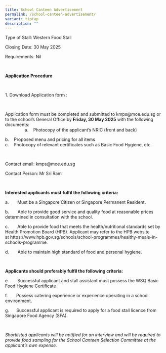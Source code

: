 ```yaml
---
title: School Canteen Advertisement
permalink: /school-canteen-advertisement/
variant: tiptap
description: ""
---
```

<p>Type of Stall: Western Food Stall</p>
<p>Closing Date: 30 May 2025</p>
<p>Requirements: Nil</p>
<p>&nbsp;</p>
<p><strong>Application Procedure</strong>
</p>
<p>&nbsp;</p>
<p>1. Download Application form :&nbsp;</p>
<p>&nbsp;</p>
<p>Application form must be completed and submitted to <a rel="noopener noreferrer nofollow" target="_blank">kmps@moe.edu.sg</a> or
to the school’s General Office by&nbsp;<strong>Friday, 30 May 2025</strong>&nbsp;with
the following documents:
<br>&nbsp;&nbsp;&nbsp;&nbsp;&nbsp;&nbsp;&nbsp;&nbsp;&nbsp;&nbsp;&nbsp;&nbsp;&nbsp;&nbsp;&nbsp;
a. &nbsp;&nbsp; Photocopy of the applicant’s NRIC (front and back)</p>
<p>b.&nbsp; &nbsp; Proposed menu and pricing for all items
<br>c.&nbsp;&nbsp;&nbsp; Photocopy of relevant certificates such as Basic
Food Hygiene, etc.</p>
<p>&nbsp;</p>
<p>Contact email: <a rel="noopener noreferrer nofollow" target="_blank">kmps@moe.edu.sg</a>
</p>
<p>Contact Person: Mr Sri Ram</p>
<p>&nbsp;</p>
<p><strong>Interested applicants must fulfil the following criteria:</strong>
</p>
<p>a.&nbsp;&nbsp;&nbsp;&nbsp;&nbsp;&nbsp; Must be a Singapore Citizen or
Singapore Permanent Resident.</p>
<p>b.&nbsp;&nbsp;&nbsp;&nbsp;&nbsp;&nbsp; Able to provide good service and
quality food at reasonable prices determined in consultation with the school.</p>
<p>c.&nbsp;&nbsp;&nbsp;&nbsp;&nbsp;&nbsp; Able to provide food that meets
the health/nutritional standards set by Health Promotion&nbsp;Board (HPB).&nbsp;Applicant
may refer to the HPB website at&nbsp;<a rel="noopener noreferrer nofollow" target="_blank">https://www.hpb.gov.sg/schools/school-programmes/healthy-meals-in-schools-programme</a>.</p>
<p>d.&nbsp;&nbsp;&nbsp;&nbsp;&nbsp;&nbsp; Able to maintain high standard
of food and personal hygiene.</p>
<p>&nbsp;</p>
<p><strong>Applicants should preferably fulfil the following criteria:</strong>
</p>
<p>e.&nbsp;&nbsp;&nbsp;&nbsp;&nbsp;&nbsp; Successful applicant and stall
assistant must possess the WSQ Basic Food Hygiene Certificate</p>
<p>f.&nbsp;&nbsp;&nbsp;&nbsp;&nbsp;&nbsp; Possess catering experience or
experience operating in a school environment.</p>
<p>g.&nbsp;&nbsp;&nbsp;&nbsp;&nbsp; Successful applicant is required to apply
for a food stall licence from Singapore Food Agency (SFA).</p>
<p>&nbsp;</p>
<p><em>Shortlisted applicants will be notified for an interview and will be required to provide food sampling for the School Canteen Selection Committee at the applicant’s own expense.</em>
</p>